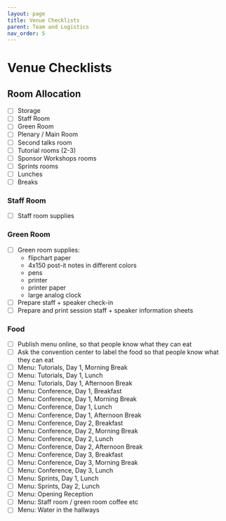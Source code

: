 ```yaml
---
layout: page
title: Venue Checklists
parent: Team and Logistics
nav_order: 5
---
```


# Venue Checklists

## Room Allocation

- [ ] Storage
- [ ] Staff Room
- [ ] Green Room
- [ ] Plenary / Main Room 
- [ ] Second talks room 
- [ ] Tutorial rooms (2-3)
- [ ] Sponsor Workshops rooms 
- [ ] Sprints rooms 
- [ ] Lunches
- [ ] Breaks

### Staff Room

- [ ] Staff room supplies

### Green Room

- [ ] Green room supplies: 
  - flipchart paper
  - 4x150 post-it notes in different colors
  - pens
  - printer
  - printer paper
  - large analog clock
- [ ] Prepare staff + speaker check-in 
- [ ] Prepare and print session staff + speaker information sheets 

### Food

- [ ] Publish menu online, so that people know what they can eat
- [ ] Ask the convention center to label the food so that people know what they can eat
- [ ] Menu: Tutorials, Day 1, Morning Break
- [ ] Menu: Tutorials, Day 1, Lunch
- [ ] Menu: Tutorials, Day 1, Afternoon Break
- [ ] Menu: Conference, Day 1, Breakfast
- [ ] Menu: Conference, Day 1, Morning Break
- [ ] Menu: Conference, Day 1, Lunch
- [ ] Menu: Conference, Day 1, Afternoon Break
- [ ] Menu: Conference, Day 2, Breakfast
- [ ] Menu: Conference, Day 2, Morning Break
- [ ] Menu: Conference, Day 2, Lunch
- [ ] Menu: Conference, Day 2, Afternoon Break
- [ ] Menu: Conference, Day 3, Breakfast
- [ ] Menu: Conference, Day 3, Morning Break
- [ ] Menu: Conference, Day 3, Lunch
- [ ] Menu: Sprints, Day 1, Lunch
- [ ] Menu: Sprints, Day 2, Lunch
- [ ] Menu: Opening Reception
- [ ] Menu: Staff room / green room coffee etc
- [ ] Menu: Water in the hallways